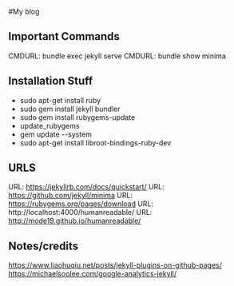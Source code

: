 #My blog

## Important Commands
CMDURL: bundle exec jekyll serve 
CMDURL: bundle show minima

## Installation Stuff
* sudo apt-get install ruby
* sudo gem install jekyll bundler
* sudo gem install rubygems-update
* update_rubygems 
* gem update --system
* sudo apt-get install libroot-bindings-ruby-dev

## URLS
URL: https://jekyllrb.com/docs/quickstart/
URL: https://github.com/jekyll/minima
URL: https://rubygems.org/pages/download
URL: http://localhost:4000/humanreadable/
URL: http://mode19.github.io/humanreadable/

## Notes/credits
https://www.liaohuqiu.net/posts/jekyll-plugins-on-github-pages/
https://michaelsoolee.com/google-analytics-jekyll/
